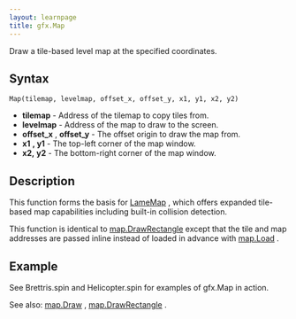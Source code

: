```yaml
---
layout: learnpage
title: gfx.Map
--- 
```


Draw a tile-based level map at the specified coordinates.

## Syntax

    Map(tilemap, levelmap, offset_x, offset_y, x1, y1, x2, y2)

-   **tilemap** - Address of the tilemap to copy tiles from.
-   **levelmap** - Address of the map to draw to the screen.
-   **offset\_x** , **offset\_y** - The offset origin to draw the map
    from.
-   **x1** **, y1** - The top-left corner of the map window.
-   **x2,** **y2** - The bottom-right corner of the map window.

## Description

This function forms the basis for [LameMap](LameMap.html) , which
offers expanded tile-based map capabilities including built-in collision
detection.

This function is identical to
[map.DrawRectangle](map.DrawRectangle.html) except that the tile and map
addresses are passed inline instead of loaded in advance with
[map.Load](map.Load.html) .

## Example

See Brettris.spin and Helicopter.spin for examples of gfx.Map in action.

See also: [map.Draw](map.Draw.html) ,
[map.DrawRectangle](map.DrawRectangle.html) .


